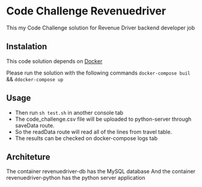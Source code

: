 # Code Challenge Revenuedriver
This my Code Challenge solution for Revenue Driver backend developer job

## Instalation

This code solution depends on [Docker](https://docker.com)

Please run the solution with the following commands 
```docker-compose buil```
&&
```ddocker-compose up```

## Usage

* Then run ```sh test.sh``` in another console tab
* The code_challenge.csv file will be uploaded to python-server through saveData route.
* So the readData route will read all of the lines from travel table.
* The results can be checked on docker-compose logs tab

## Architeture
The container revenuedriver-db has the MySQL database
And the container revenuedriver-python has the python server application
